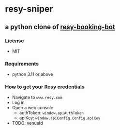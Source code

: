 # resy-sniper
## a python clone of [resy-booking-bot](https://github.com/Alkaar/resy-booking-bot)

### License

- MIT

### Requirements

- python 3.11 or above

### How to get your Resy credentials
- Navigate to `www.resy.com`
- Log in
- Open a web console
  - authToken: `window.apiAuthToken`
  - apiKey: `window.apiConfig.Config.apiKey`
- TODO: venueId
